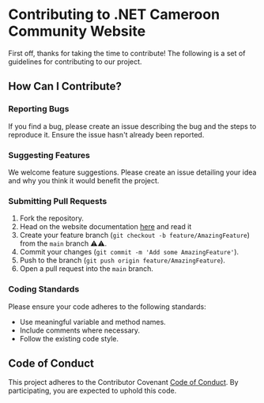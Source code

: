 # Contributing to .NET Cameroon Community Website

First off, thanks for taking the time to contribute! The following is a set of guidelines for contributing to our project.

## How Can I Contribute?

### Reporting Bugs

If you find a bug, please create an issue describing the bug and the steps to reproduce it. Ensure the issue hasn't already been reported.

### Suggesting Features

We welcome feature suggestions. Please create an issue detailing your idea and why you think it would benefit the project.

### Submitting Pull Requests

1. Fork the repository.
2. Head on the website documentation [here](./docs/description.md) and read it
3. Create your feature branch (`git checkout -b feature/AmazingFeature`) from the `main` branch ⚠️⚠️.
4. Commit your changes (`git commit -m 'Add some AmazingFeature'`).
5. Push to the branch (`git push origin feature/AmazingFeature`).
6. Open a pull request into the `main` branch.

### Coding Standards

Please ensure your code adheres to the following standards:

- Use meaningful variable and method names.
- Include comments where necessary.
- Follow the existing code style.

<!-- ### Running Tests

If the project includes tests, please ensure all tests pass before submitting a pull request. -->

## Code of Conduct

This project adheres to the Contributor Covenant [Code of Conduct](./CODE_OF_CONDUCT.md). By participating, you are expected to uphold this code.
